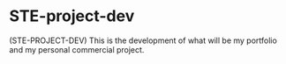 # STE-project-dev
(STE-PROJECT-DEV) This is the development of what will be my portfolio and my personal commercial project.
